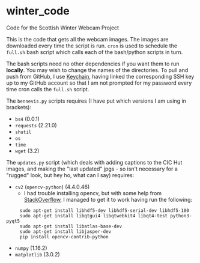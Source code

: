 # winter_code
Code for the Scottish Winter Webcam Project

This is the code that gets all the webcam images. The images are downloaded every time the script is run. `cron` is used to schedule the `full.sh` bash script which calls each of the bash/python scripts in turn.

The bash scripts need no other dependencies if you want them to run **locally**. You may wish to change the names of the directories. To pull and push from GitHub, I use [Keychain](https://www.funtoo.org/Keychain), having linked the corresponding SSH key up to my GitHub account so that I am not prompted for my password every time cron calls the `full.sh` script.

The `bennevis.py` scripts requires (I have put which versions I am using in brackets):
 - `bs4` (0.0.1)
 - `requests` (2.21.0)
 - `shutil`
 - `os`
 - `time`
 - `wget` (3.2)

The `updates.py` script (which deals with adding captions to the CIC Hut images, and making the "last updated" jpgs - so isn't necessary for a "rugged" look, but hey ho, what can I say) requires:
 - `cv2` (`opencv-python`) (4.4.0.46)
     - I had trouble installing opencv, but with some help from [StackOverflow](https://stackoverflow.com/questions/57211068/raspberry-pi-4-pip-install-opencv-python), I managed to get it to work having run the following:
 ```
      sudo apt-get install libhdf5-dev libhdf5-serial-dev libhdf5-100
      sudo apt-get install libqtgui4 libqtwebkit4 libqt4-test python3-pyqt5
      sudo apt-get install libatlas-base-dev
      sudo apt-get install libjasper-dev
      pip install opencv-contrib-python
```

 - `numpy` (1.16.2)
 - `matplotlib` (3.0.2)
